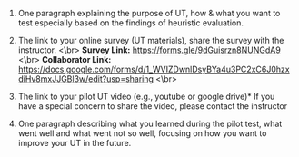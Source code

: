 1. One paragraph explaining the purpose of UT, how & what you want to test especially based on the findings of heuristic evaluation. 

2. The link to your online survey (UT materials), share the survey with the instructor. <\br>
**Survey Link:** https://forms.gle/9dGuisrzn8NUNGdA9  <\br>
**Collaborator Link:** https://docs.google.com/forms/d/1_WVIZDwnlDsyBYa4u3PC2xC6J0hzxdiHv8mxJJGBl3w/edit?usp=sharing    <\br>

3. The link to your pilot UT video (e.g., youtube or google drive)* If you have a special concern to share the video, please contact the instructor
 
4. One paragraph describing what you learned during the pilot test, what went well and what went not so well, focusing on how you want to improve your UT in the future.

